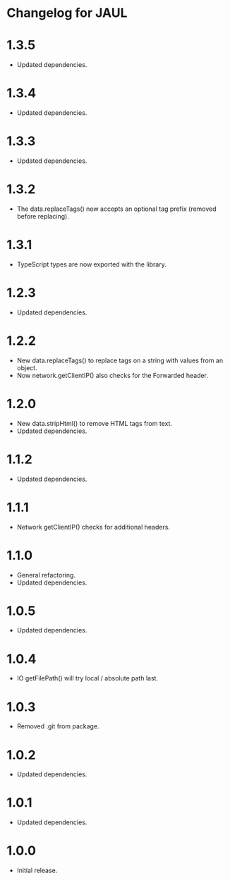 # Changelog for JAUL

1.3.5
=====
* Updated dependencies.

1.3.4
=====
* Updated dependencies.

1.3.3
=====
* Updated dependencies.

1.3.2
=====
* The data.replaceTags() now accepts an optional tag prefix (removed before replacing).

1.3.1
=====
* TypeScript types are now exported with the library.

1.2.3
=====
* Updated dependencies.

1.2.2
=====
* New data.replaceTags() to replace tags on a string with values from an object.
* Now network.getClientIP() also checks for the Forwarded header.

1.2.0
=====
* New data.stripHtml() to remove HTML tags from text.
* Updated dependencies.

1.1.2
=====
* Updated dependencies.

1.1.1
=====
* Network getClientIP() checks for additional headers.

1.1.0
=====
* General refactoring.
* Updated dependencies.

1.0.5
=====
* Updated dependencies.

1.0.4
=====
* IO getFilePath() will try local / absolute path last.

1.0.3
=====
* Removed .git from package.

1.0.2
=====
* Updated dependencies.

1.0.1
=====
* Updated dependencies.

1.0.0
=====
* Initial release.
